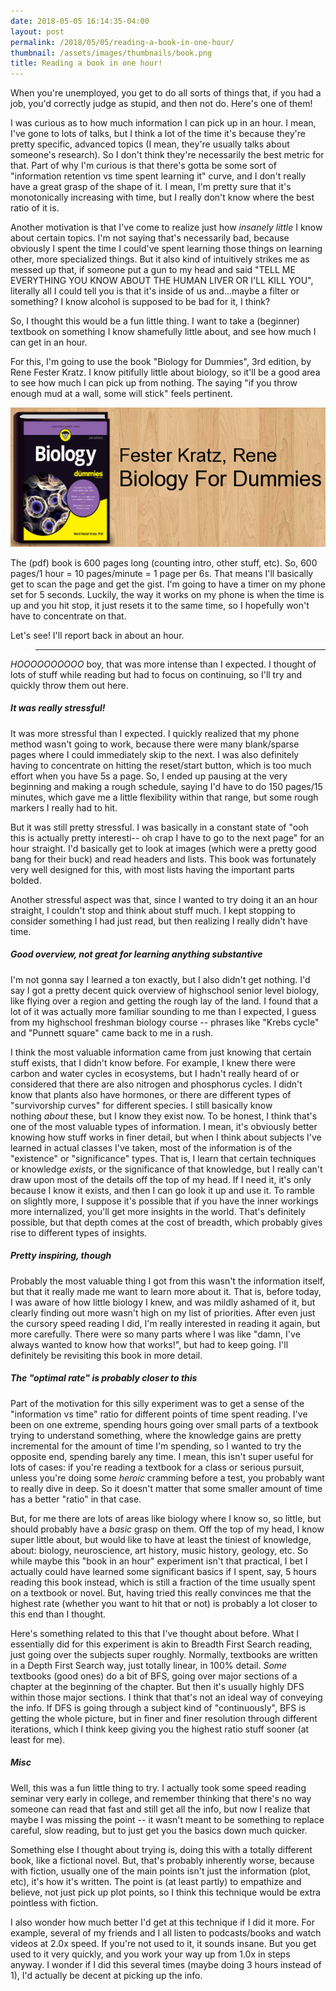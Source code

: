 ```yaml
---
date: 2018-05-05 16:14:35-04:00
layout: post
permalink: /2018/05/05/reading-a-book-in-one-hour/
thumbnail: /assets/images/thumbnails/book.png
title: Reading a book in one hour!
---
```


When you're unemployed, you get to do all sorts of things that, if you had a job, you'd correctly judge as stupid, and then not do. Here's one of them!

I was curious as to how much information I can pick up in an hour. I mean, I've gone to lots of talks, but I think a lot of the time it's because they're pretty specific, advanced topics (I mean, they're usually talks about someone's research). So I don't think they're necessarily the best metric for that. Part of why I'm curious is that there's gotta be some sort of "information retention vs time spent learning it" curve, and I don't really have a great grasp of the shape of it. I mean, I'm pretty sure that it's monotonically increasing with time, but I really don't know where the best ratio of it is.

Another motivation is that I've come to realize just how *insanely little* I know about certain topics. I'm not saying that's necessarily bad, because obviously I spent the time I could've spent learning those things on learning other, more specialized things. But it also kind of intuitively strikes me as messed up that, if someone put a gun to my head and said "TELL ME EVERYTHING YOU KNOW ABOUT THE HUMAN LIVER OR I'LL KILL YOU", literally all I could tell you is that it's inside of us and...maybe a filter or something? I know alcohol is supposed to be bad for it, I think?

So, I thought this would be a fun little thing. I want to take a (beginner) textbook on something I know shamefully little about, and see how much I can get in an hour.

For this, I'm going to use the book "Biology for Dummies", 3rd edition, by Rene Fester Kratz. I know pitifully little about biology, so it'll be a good area to see how much I can pick up from nothing. The saying "if you throw enough mud at a wall, some will stick" feels pertinent.

![](/assets/images/book.png)

The (pdf) book is 600 pages long (counting intro, other stuff, etc). So, 600 pages/1 hour = 10 pages/minute = 1 page per 6s. That means I'll basically get to scan the page and get the gist. I'm going to have a timer on my phone set for 5 seconds. Luckily, the way it works on my phone is when the time is up and you hit stop, it just resets it to the same time, so I hopefully won't have to concentrate on that.

Let's see! I'll report back in about an hour.

> -----------------------------------------------------------------------------------------------------------------------------------------------------------------

*HOOOOOOOOOO* boy, that was more intense than I expected. I thought of lots of stuff while reading but had to focus on continuing, so I'll try and quickly throw them out here.

##### It was really stressful!

It was more stressful than I expected. I quickly realized that my phone method wasn't going to work, because there were many blank/sparse pages where I could immediately skip to the next. I was also definitely having to concentrate on hitting the reset/start button, which is too much effort when you have 5s a page. So, I ended up pausing at the very beginning and making a rough schedule, saying I'd have to do 150 pages/15 minutes, which gave me a little flexibility within that range, but some rough markers I really had to hit.

But it was still pretty stressful. I was basically in a constant state of "ooh this is actually pretty interesti-- oh crap I have to go to the next page" for an hour straight. I'd basically get to look at images (which were a pretty good bang for their buck) and read headers and lists. This book was fortunately very well designed for this, with most lists having the important parts bolded.

Another stressful aspect was that, since I wanted to try doing it an an hour straight, I couldn't stop and think about stuff much. I kept stopping to consider something I had just read, but then realizing I really didn't have time.

##### Good overview, not great for learning anything substantive

I'm not gonna say I learned a ton exactly, but I also didn't get nothing. I'd say I got a pretty decent quick overview of highschool senior level biology, like flying over a region and getting the rough lay of the land. I found that a lot of it was actually more familiar sounding to me than I expected, I guess from my highschool freshman biology course -- phrases like "Krebs cycle" and "Punnett square" came back to me in a rush.

I think the most valuable information came from just knowing that certain stuff exists, that I didn't know before. For example, I knew there were carbon and water cycles in ecosystems, but I hadn't really heard of or considered that there are also nitrogen and phosphorus cycles. I didn't know that plants also have hormones, or there are different types of "survivorship curves" for different species. I still basically know nothing *about* these, but I know they exist now. To be honest, I think that's one of the most valuable types of information. I mean, it's obviously better knowing how stuff works in finer detail, but when I think about subjects I've learned in actual classes I've taken, most of the information is of the "existence" or "significance" types. That is, I learn that certain techniques or knowledge *exists*, or the significance of that knowledge, but I really can't draw upon most of the details off the top of my head. If I need it, it's only because I know it exists, and then I can go look it up and use it. To ramble on slightly more, I suppose it's possible that if you have the inner workings more internalized, you'll get more insights in the world. That's definitely possible, but that depth comes at the cost of breadth, which probably gives rise to different types of insights.

##### Pretty inspiring, though

Probably the most valuable thing I got from this wasn't the information itself, but that it really made me want to learn more about it. That is, before today, I was aware of how little biology I knew, and was mildly ashamed of it, but clearly finding out more wasn't high on my list of priorities. After even just the cursory speed reading I did, I'm really interested in reading it again, but more carefully. There were so many parts where I was like "damn, I've always wanted to know how that works!", but had to keep going. I'll definitely be revisiting this book in more detail.

##### The "optimal rate" is probably closer to this

Part of the motivation for this silly experiment was to get a sense of the "information vs time" ratio for different points of time spent reading. I've been on one extreme, spending hours going over small parts of a textbook trying to understand something, where the knowledge gains are pretty incremental for the amount of time I'm spending, so I wanted to try the opposite end, spending barely any time. I mean, this isn't super useful for lots of cases: if you're reading a textbook for a class or serious pursuit, unless you're doing some *heroic* cramming before a test, you probably want to really dive in deep. So it doesn't matter that some smaller amount of time has a better "ratio" in that case.

But, for me there are lots of areas like biology where I know so, so little, but should probably have a *basic* grasp on them. Off the top of my head, I know super little about, but would like to have at least the tiniest of knowledge, about: biology, neuroscience, art history, music history, geology, etc. So while maybe this "book in an hour" experiment isn't that practical, I bet I actually could have learned some significant basics if I spent, say, 5 hours reading this book instead, which is still a fraction of the time usually spent on a textbook or novel. But, having tried this really convinces me that the highest rate (whether you want to hit that or not) is probably a lot closer to this end than I thought.

Here's something related to this that I've thought about before. What I essentially did for this experiment is akin to Breadth First Search reading, just going over the subjects super roughly. Normally, textbooks are written in a Depth First Search way, just totally linear, in 100% detail. *Some* textbooks (good ones) do a bit of BFS, going over major sections of a chapter at the beginning of the chapter. But then it's usually highly DFS within those major sections. I think that that's not an ideal way of conveying the info. If DFS is going through a subject kind of "continuously", BFS is getting the whole picture, but in finer and finer resolution through different iterations, which I think keep giving you the highest ratio stuff sooner (at least for me).

##### Misc

Well, this was a fun little thing to try. I actually took some speed reading seminar very early in college, and remember thinking that there's no way someone can read that fast and still get all the info, but now I realize that maybe I was missing the point -- it wasn't meant to be something to replace careful, slow reading, but to just get you the basics down much quicker.

Something else I thought about trying is, doing this with a totally different book, like a fictional novel. But, that's probably inherently worse, because with fiction, usually one of the main points isn't just the information (plot, etc), it's how it's written. The point is (at least partly) to empathize and believe, not just pick up plot points, so I think this technique would be extra pointless with fiction.

I also wonder how much better I'd get at this technique if I did it more. For example, several of my friends and I all listen to podcasts/books and watch videos at 2.0x speed. If you're not used to it, it sounds insane. But you get used to it very quickly, and you work your way up from 1.0x in steps anyway. I wonder if I did this several times (maybe doing 3 hours instead of 1), I'd actually be decent at picking up the info.
